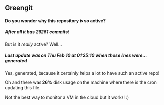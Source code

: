 ## Greengit

#### Do you wonder why this repository is so active?

##### After all it has 26261 commits!

But is it *really* active? Well...

##### Last update was on Thu Feb 10 at 01:25:10 when those lines were... generated

Yes, generated, because it certainly helps a lot to have such an active repo!

Oh and there was **26%** disk usage on the machine
where there is the cron updating this file.

Not the best way to monitor a VM in the cloud but it works! :)
